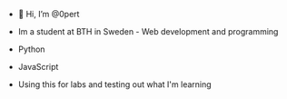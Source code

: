 - 👋 Hi, I’m @0pert
- Im a student at BTH in Sweden - Web development and programming
  
- Python
- JavaScript

- Using this for labs and testing out what I'm learning

<!---
0pert/0pert is a ✨ special ✨ repository because its `README.md` (this file) appears on your GitHub profile.
You can click the Preview link to take a look at your changes.
--->
